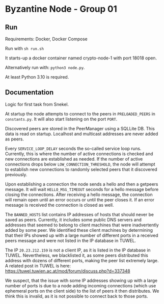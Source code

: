 # Byzantine Node - Group 01

## Run

Requirements: Docker, Docker Compose

Run with `sh run.sh`

It starts-up a docker container named crypto-node-1 with port 18018 open.

Alternatively run with: `python3 node.py`.

At least Python 3.10 is required.


## Documentation

Logic for first task from Snekel.

At startup the node attempts to connect to the peers in `PRELOADED_PEERS` in
`constants.py`. It will also start listening on the port `PORT`.

Discovered peers are stored in the PeerManager using a SQLLite DB. This data is read on startup.
Localhost and multicast addresses are never added as peers.

Every `SERVICE_LOOP_DELAY` seconds the so-called service loop runs. Currently,
this is where the number of active connections is checked and new connections
are established as needed. If the number of active connections drops below
`LOW_CONNECTION_THRESHOLD`, the node will attempt to establish new connections
to randomly selected peers that it discovered previously.

Upon establishing a connection the node sends a hello and then a getpeers
message. It will wait `HELLO_MSG_TIMEOUT` seconds for a hello message before
closing the connections. After receiving a hello message, the connection will
remain open until an error occurs or until the peer closes it. If an error
message is received the connection is closed as well.

The `BANNED_HOSTS` list contains IP addresses of hosts that should never be
saved as peers. Currently, it includes some public DNS servers and addresses
that seemed to belong to client machines that were inadvertently added by some
peer. We identified these client machines by determining that their IPs showed
up with a large number of different ports in a received peers message and were
not listed in the IP database in TUWEL.

The IP `20.23.212.159` is not a client IP, as it is listed in the IP database
in TUWEL. Nevertheless, we blacklisted it, as some peers distributed this
address with dozens of different ports, making the peer list extremely large. A
related post in TUWEL is here:
https://tuwel.tuwien.ac.at/mod/forum/discuss.php?d=337348

We suspect, that the issue with some IP addresses showing up with a large
number of ports is due to a node adding incoming connections (which use
ephemeral ports on the client side) to the list of peers it then distributes.
We think this is invalid, as it is not possible to connect back to those ports.

